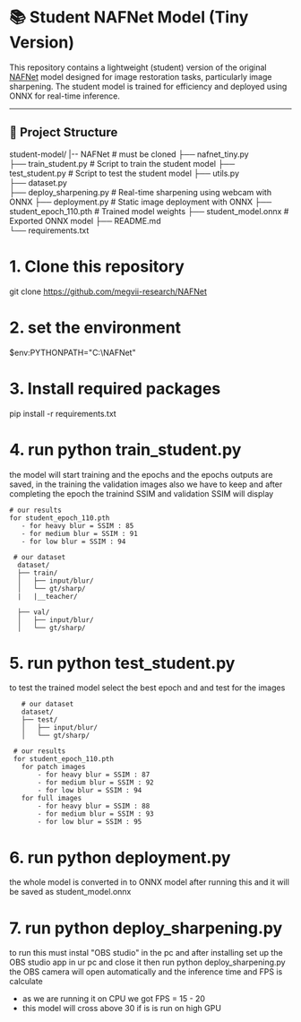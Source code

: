 # 📚 Student NAFNet Model (Tiny Version)

This repository contains a lightweight (student) version of the original [NAFNet](https://github.com/megvii-research/NAFNet) model designed for image restoration tasks, particularly image sharpening. The student model is trained for efficiency and deployed using ONNX for real-time inference.

---

## 📁 Project Structure
student-model/
|-- NAFNet               # must be cloned
├── nafnet_tiny.py        
├── train_student.py       # Script to train the student model
├── test_student.py      # Script to test the student model
├── utils.py          
├── dataset.py       
├── deploy_sharpening.py     # Real-time sharpening using webcam with ONNX
├── deployment.py              # Static image deployment with ONNX
├── student_epoch_110.pth    # Trained model weights
├── student_model.onnx    # Exported ONNX model
├── README.md        
└── requirements.txt   


# 1. Clone this repository
git clone https://github.com/megvii-research/NAFNet


# 2. set the environment
$env:PYTHONPATH="C:\NAFNet"

# 3. Install required packages
pip install -r requirements.txt

# 4. run python train_student.py
the model will start training and the epochs and the epochs outputs are saved, in the training the validation images also we have to keep and after completing the epoch the trainind SSIM and validation SSIM will display

    # our results
    for student_epoch_110.pth
       - for heavy blur = SSIM : 85
       - for medium blur = SSIM : 91
       - for low blur = SSIM : 94

     # our dataset
      dataset/
      ├── train/
      │   ├── input/blur/
      │   └── gt/sharp/
      |   |__teacher/

      ├── val/
      │   ├── input/blur/
      │   └── gt/sharp/


# 5. run python test_student.py
to test the trained model select the best epoch and and test for the images

       # our dataset
       dataset/
       ├── test/
       │   ├── input/blur/
       │   └── gt/sharp/

     # our results
     for student_epoch_110.pth
       for patch images
           - for heavy blur = SSIM : 87
           - for medium blur = SSIM : 92
           - for low blur = SSIM : 94
       for full images 
           - for heavy blur = SSIM : 88
           - for medium blur = SSIM : 93
           - for low blur = SSIM : 95


# 6. run python deployment.py
the whole model is converted in to ONNX model after running this and it will be saved as student_model.onnx

# 7. run python deploy_sharpening.py 
to run this must instal "OBS studio" in the pc and after installing set up the OBS studio app in ur pc and close it
then run python deploy_sharpening.py the OBS camera will open automatically and the inference time and FPS is calculate

  - as we are running it on CPU we got 
                FPS = 15 - 20
  - this model will cross above 30 if is is run on high GPU





















